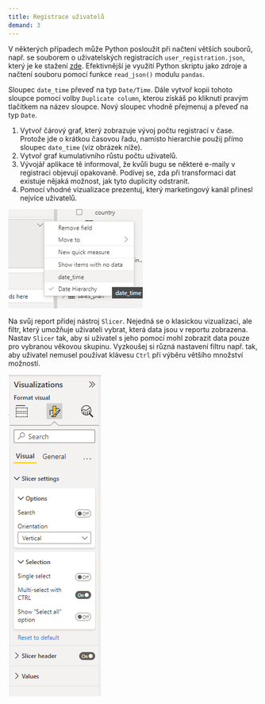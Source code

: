 ```yaml
---
title: Registrace uživatelů
demand: 3
---
```


V některých případech může Python posloužit při načtení větších souborů, např. se souborem o uživatelských registracích `user_registration.json`, který je ke stažení [zde](https://raw.githubusercontent.com/pesikj/progr2-python/master/python-pro-data-1/power-bi/assets/user_registration.json). Efektivnější je využití Python skriptu jako zdroje a načtení souboru pomocí funkce `read_json()` modulu `pandas`.

Sloupec `date_time` převeď na typ `Date/Time`. Dále vytvoř kopii tohoto sloupce pomocí volby `Duplicate column`, kterou získáš po kliknutí pravým tlačítkem na název sloupce. Nový sloupec vhodně přejmenuj a převeď na typ `Date`.

1. Vytvoř čárový graf, který zobrazuje vývoj počtu registrací v čase. Protože jde o krátkou časovou řadu, namísto hierarchie použij přímo sloupec `date_time` (viz obrázek níže).
1. Vytvoř graf kumulativního růstu počtu uživatelů.
1. Vývojář aplikace tě informoval, že kvůli bugu se některé e-maily v registraci objevují opakovaně. Podívej se, zda při transformaci dat existuje nějaká možnost, jak tyto duplicity odstranit.
1. Pomocí vhodné vizualizace prezentuj, který marketingový kanál přinesl nejvíce uživatelů.

![user_registration](assets/hierarchy_vs_value.png)

Na svůj report přidej nástroj `Slicer`. Nejedná se o klasickou vizualizaci, ale filtr, který umožňuje uživateli vybrat, která data jsou v reportu zobrazena. Nastav `Slicer` tak, aby si uživatel s jeho pomocí mohl zobrazit data pouze pro vybranou věkovou skupinu. Vyzkoušej si různá nastavení filtru např. tak, aby uživatel nemusel používat klávesu `Ctrl` při výběru většího množství možností.

![filtr](assets/nastaveni_sliceru.png)
